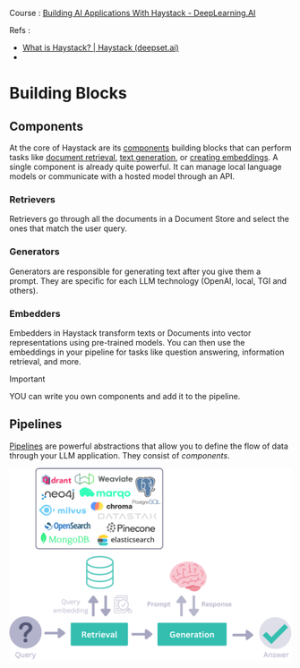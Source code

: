 Course :  [Building AI Applications With Haystack - DeepLearning.AI](https://learn.deeplearning.ai/courses/building-ai-applications-with-haystack/lesson/2/haystack-building-blocks)

Refs : 

* [What is Haystack? | Haystack (deepset.ai)](https://haystack.deepset.ai/overview/intro)
* 
# Building Blocks 

## Components
At the core of Haystack are its [components](https://docs.haystack.deepset.ai/docs/components_overview#components) building blocks that can perform tasks like [document retrieval](https://docs.haystack.deepset.ai/docs/retrievers), [text generation](https://docs.haystack.deepset.ai/docs/generators), or [creating embeddings](https://docs.haystack.deepset.ai/docs/embedders). A single component is already quite powerful. It can manage local language models or communicate with a hosted model through an API.
### Retrievers
Retrievers go through all the documents in a Document Store and select the ones that match the user query.

### Generators
Generators are responsible for generating text after you give them a prompt. They are specific for each LLM technology (OpenAI, local, TGI and others).
### Embedders
Embedders in Haystack transform texts or Documents into vector representations using pre-trained models. You can then use the embeddings in your pipeline for tasks like question answering, information retrieval, and more.


> [!important] 
> YOU can write you own components and add it to the pipeline. 

## Pipelines
[Pipelines](https://docs.haystack.deepset.ai/docs/pipelines) are powerful abstractions that allow you to define the flow of data through your LLM application. They consist of _components_.


![](../../figures/Haystack.png)